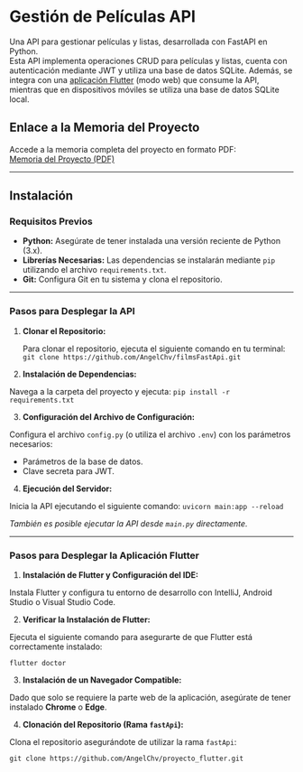 # Gestión de Películas API

Una API para gestionar películas y listas, desarrollada con FastAPI en Python.  
Esta API implementa operaciones CRUD para películas y listas, cuenta con autenticación mediante JWT y utiliza una base de datos SQLite. Además, se integra con una [aplicación Flutter](https://github.com/AngelChv/proyecto_flutter.git) (modo web) que consume la API, mientras que en dispositivos móviles se utiliza una base de datos SQLite local.

## Enlace a la Memoria del Proyecto

Accede a la memoria completa del proyecto en formato PDF:  
[Memoria del Proyecto (PDF)](https://github.com/AngelChv/filmsFastApi/blob/master/Chicote_Veganzones_Angel_Memoria_ProyectoFinal_DAM24.pdf)

---

## Instalación

### Requisitos Previos

- **Python:** Asegúrate de tener instalada una versión reciente de Python (3.x).
- **Librerías Necesarias:** Las dependencias se instalarán mediante `pip` utilizando el archivo `requirements.txt`.
- **Git:** Configura Git en tu sistema y clona el repositorio.

---

### Pasos para Desplegar la API

1. **Clonar el Repositorio:**

   Para clonar el repositorio, ejecuta el siguiente comando en tu terminal:
   ```git clone https://github.com/AngelChv/filmsFastApi.git```
   

2. **Instalación de Dependencias:**

Navega a la carpeta del proyecto y ejecuta:
```pip install -r requirements.txt```


3. **Configuración del Archivo de Configuración:**

Configura el archivo `config.py` (o utiliza el archivo `.env`) con los parámetros necesarios:
- Parámetros de la base de datos.
- Clave secreta para JWT.

4. **Ejecución del Servidor:**

Inicia la API ejecutando el siguiente comando:
```uvicorn main:app --reload```

*También es posible ejecutar la API desde `main.py` directamente.*

---

### Pasos para Desplegar la Aplicación Flutter

1. **Instalación de Flutter y Configuración del IDE:**

Instala Flutter y configura tu entorno de desarrollo con IntelliJ, Android Studio o Visual Studio Code.

2. **Verificar la Instalación de Flutter:**

Ejecuta el siguiente comando para asegurarte de que Flutter está correctamente instalado:

```flutter doctor```

3. **Instalación de un Navegador Compatible:**

Dado que solo se requiere la parte web de la aplicación, asegúrate de tener instalado **Chrome** o **Edge**.

4. **Clonación del Repositorio (Rama `fastApi`):**

Clona el repositorio asegurándote de utilizar la rama `fastApi`:

```git clone https://github.com/AngelChv/proyecto_flutter.git```
